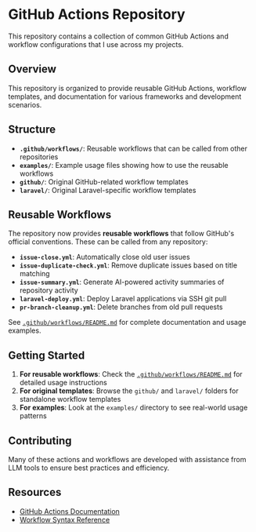 # GitHub Actions Repository

This repository contains a collection of common GitHub Actions and workflow configurations that I use across my projects.

## Overview

This repository is organized to provide reusable GitHub Actions, workflow templates, and documentation for various frameworks and development scenarios.

## Structure

- **`.github/workflows/`**: Reusable workflows that can be called from other repositories
- **`examples/`**: Example usage files showing how to use the reusable workflows
- **`github/`**: Original GitHub-related workflow templates
- **`laravel/`**: Original Laravel-specific workflow templates

## Reusable Workflows

The repository now provides **reusable workflows** that follow GitHub's official conventions. These can be called from any repository:

- **`issue-close.yml`**: Automatically close old user issues
- **`issue-duplicate-check.yml`**: Remove duplicate issues based on title matching  
- **`issue-summary.yml`**: Generate AI-powered activity summaries of repository activity
- **`laravel-deploy.yml`**: Deploy Laravel applications via SSH git pull
- **`pr-branch-cleanup.yml`**: Delete branches from old pull requests

See [`.github/workflows/README.md`](.github/workflows/README.md) for complete documentation and usage examples.

## Getting Started

1. **For reusable workflows**: Check the [`.github/workflows/README.md`](.github/workflows/README.md) for detailed usage instructions
2. **For original templates**: Browse the `github/` and `laravel/` folders for standalone workflow templates
3. **For examples**: Look at the `examples/` directory to see real-world usage patterns

## Contributing

Many of these actions and workflows are developed with assistance from LLM tools to ensure best practices and efficiency.

## Resources

- [GitHub Actions Documentation](https://docs.github.com/en/actions)
- [Workflow Syntax Reference](https://docs.github.com/en/actions/using-workflows/workflow-syntax-for-github-actions)
